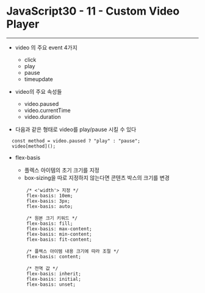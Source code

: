 # JavaScript30 - 11 - Custom Video Player

---

- video 의 주요 event 4가지

  - click
  - play
  - pause
  - timeupdate

- video의 주요 속성들

  - video.paused
  - video.currentTime
  - video.duration

- 다음과 같은 형태로 video를 play/pause 시킬 수 있다

```
  const method = video.paused ? "play" : "pause";
  video[method]();
```

- flex-basis

  - 플렉스 아이템의 초기 크기를 지정
  - box-sizing을 따로 지정하지 않는다면 콘텐츠 박스의 크기를 변경

  ```
      /* <'width'> 지정 */
      flex-basis: 10em;
      flex-basis: 3px;
      flex-basis: auto;

      /* 원본 크기 키워드 */
      flex-basis: fill;
      flex-basis: max-content;
      flex-basis: min-content;
      flex-basis: fit-content;

      /* 플렉스 아이템 내용 크기에 따라 조절 */
      flex-basis: content;

      /* 전역 값 */
      flex-basis: inherit;
      flex-basis: initial;
      flex-basis: unset;
  ```
